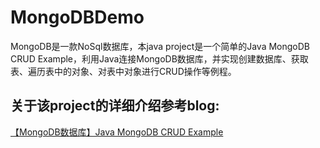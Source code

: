 MongoDBDemo
===========

MongoDB是一款NoSql数据库，本java project是一个简单的Java MongoDB CRUD Example，利用Java连接MongoDB数据库，并实现创建数据库、获取表、遍历表中的对象、对表中对象进行CRUD操作等例程。

关于该project的详细介绍参考blog:
-----------
[【MongoDB数据库】Java MongoDB CRUD Example](http://blog.csdn.net/andie_guo/article/details/26098331) 
